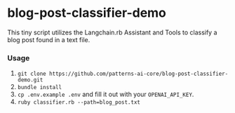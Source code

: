 # blog-post-classifier-demo

This tiny script utilizes the Langchain.rb Assistant and Tools to classify a blog post found in a text file.

### Usage
1. `git clone https://github.com/patterns-ai-core/blog-post-classifier-demo.git`
2. `bundle install`
3. `cp .env.example .env` and fill it out with your `OPENAI_API_KEY`.
4. `ruby classifier.rb --path=blog_post.txt`
